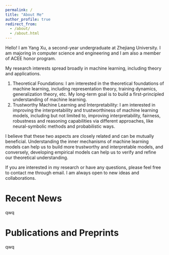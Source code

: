 ```yaml
---
permalink: /
title: "About Me"
author_profile: true
redirect_from: 
  - /about/
  - /about.html
---
```


Hello! I am Yang Xu, a second-year undergraduate at Zhejiang University. I am majoring in computer science and engineering and I am also a member of ACEE honor program.

My research interests spread broadly in machine learning, including theory and applications. 
1. Theoretical Foundations: I am interested in the theoretical foundations of machine learning, including representation theory, training dynamics, generalization theory, etc. My long-term goal is to build a first-principled understanding of machine learning.
2. Trustworthy Machine Learning and Interpretability: I am interested in improving the interpretability and trustworthiness of machine learning models, including but not limited to, improving interpretability, fairness, robustness and reasoning capabilities via different approaches, like neural-symbolic methods and probabilistic ways.

I believe that these two aspects are closely related and can be mutually beneficial. Understanding the inner mechanisms of machine learning models can help us to build more trustworthy and interpretable models, and conversely, developing empirical models can help us to verify and refine our theoretical understanding.

If you are interested in my research or have any questions, please feel free to contact me through email. I am always open to new ideas and collaborations.

Recent News
======
qwq


Publications and Preprints
======
qwq
